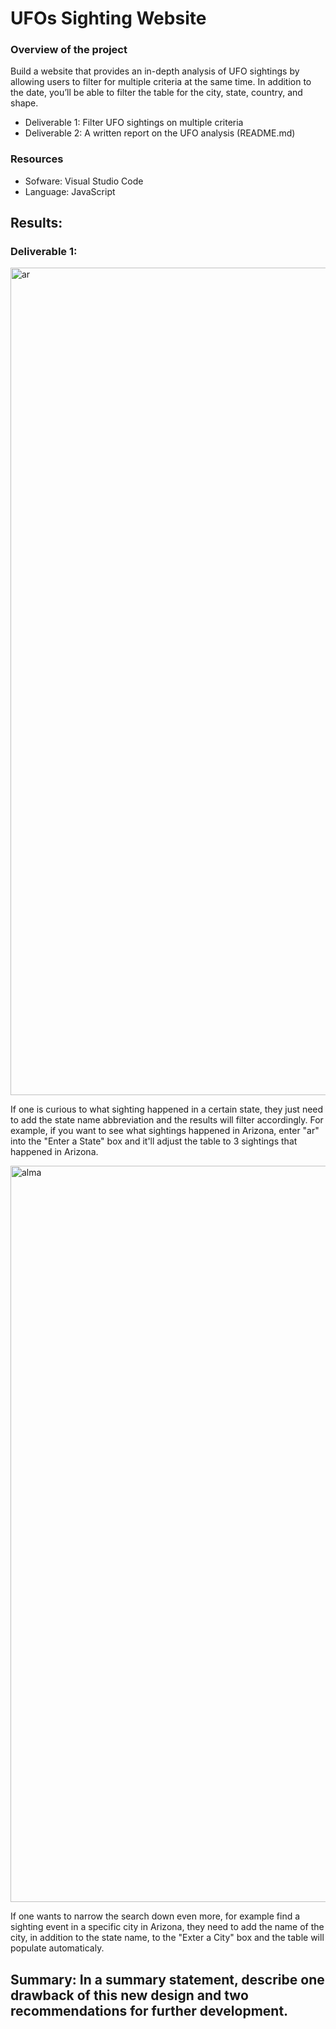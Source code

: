 # UFOs Sighting Website

### Overview of the project

Build a website that provides an in-depth analysis of UFO sightings by allowing users to filter for multiple criteria at the same time. In addition to the date, you’ll be able to filter the table for the city, state, country, and shape.

- Deliverable 1: Filter UFO sightings on multiple criteria
- Deliverable 2: A written report on the UFO analysis (README.md)

### Resources
- Sofware: Visual Studio Code
- Language: JavaScript

## Results: 

### Deliverable 1:  

<img width="1324" alt="ar" src="https://user-images.githubusercontent.com/93845867/158039151-2022487e-0b7b-47d7-a939-4263f4ff8c85.png">

If one is curious to what sighting happened in a certain state, they just need to add the state name abbreviation and the results will filter accordingly. For example, if you want to see what sightings happened in Arizona, enter "ar" into the "Enter a State" box and it'll adjust the table to 3 sightings that happened in Arizona. 

<img width="1178" alt="alma" src="https://user-images.githubusercontent.com/93845867/158039295-95d56be8-201a-4e61-ac8e-54e753659d57.png">

If one wants to narrow the search down even more, for example find a sighting event in a specific city in Arizona, they need to add the name of the city, in addition to the state name, to the "Exter a City" box and the table will populate automaticaly.  

## Summary: In a summary statement, describe one drawback of this new design and two recommendations for further development.
